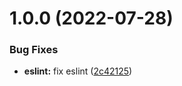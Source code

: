 # 1.0.0 (2022-07-28)

### Bug Fixes

- **eslint:** fix eslint ([2c42125](https://github.com/zigang93/sveltekit-boilerplate/commit/2c42125a2eda1b99e38c08fa61f6b011d4fae3b5))

